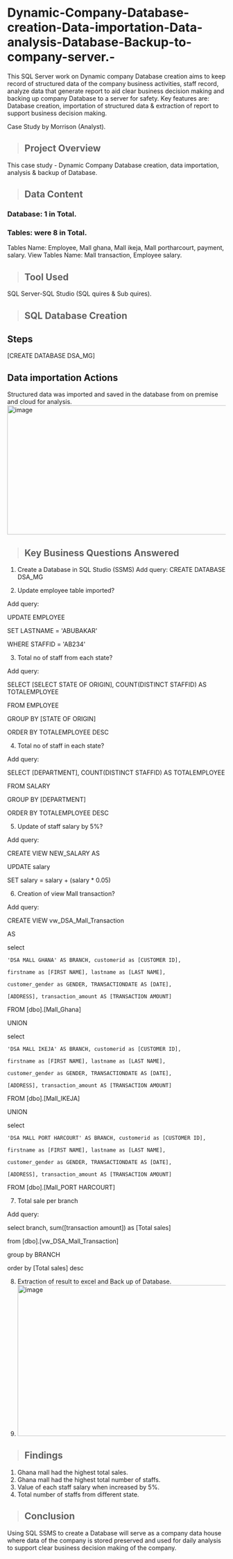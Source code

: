 # Dynamic-Company-Database-creation-Data-importation-Data-analysis-Database-Backup-to-company-server.-
This SQL Server work on Dynamic company Database creation aims to keep record of structured data of the company business activities, staff record, analyze data that generate report to aid clear business decision making and backing up company Database to a server for safety. Key features are: Database creation, importation of structured data & extraction of report to support business decision making.  

Case Study by Morrison (Analyst).

> ## Project Overview
This case study - Dynamic Company Database creation, data importation, analysis & backup of Database. 

> ## Data Content
### Database: 1 in Total.
 ### Tables: were 8 in Total.
Tables Name: Employee, Mall ghana, Mall ikeja, Mall portharcourt, payment, salary.
View Tables Name: Mall transaction, Employee salary.

> ## Tool Used
SQL Server-SQL Studio (SQL quires & Sub quires).

> ## SQL Database Creation
## Steps
[CREATE DATABASE DSA_MG]
## Data importation Actions
Structured data was imported and saved in the database from on premise and cloud for analysis.
<img width="560" height="298" alt="image" src="https://github.com/user-attachments/assets/d088e049-4d18-44b3-8cd6-348e9919bfe2" />
> ## Key Business Questions Answered

1.	Create a Database in SQL Studio (SSMS)
Add query: CREATE DATABASE DSA_MG

2.	Update employee table imported?
   
Add query:

UPDATE EMPLOYEE

SET LASTNAME = 'ABUBAKAR'

WHERE STAFFID = 'AB234'

3.	Total no of staff from each state?
   
Add query:

SELECT [SELECT STATE OF ORIGIN], COUNT(DISTINCT STAFFID) AS TOTALEMPLOYEE

FROM EMPLOYEE

GROUP BY [STATE OF ORIGIN]

ORDER BY TOTALEMPLOYEE DESC

4.	Total no of staff in each state?
   
Add query:

SELECT [DEPARTMENT], COUNT(DISTINCT STAFFID) AS TOTALEMPLOYEE

FROM SALARY

GROUP BY [DEPARTMENT]

ORDER BY TOTALEMPLOYEE DESC

5.	Update of staff salary by 5%?
   
Add query:

CREATE VIEW NEW_SALARY AS

UPDATE salary

SET salary  = salary + (salary * 0.05)

6.	Creation of view Mall transaction?
   
Add query:

CREATE VIEW vw_DSA_Mall_Transaction

AS

select 

    'DSA MALL GHANA' AS BRANCH, customerid as [CUSTOMER ID],
	
	firstname as [FIRST NAME], lastname as [LAST NAME],
 
	customer_gender as GENDER, TRANSACTIONDATE AS [DATE],
 
	[ADDRESS], transaction_amount AS [TRANSACTION AMOUNT]
 
FROM [dbo].[Mall_Ghana]

UNION

select 

    'DSA MALL IKEJA' AS BRANCH, customerid as [CUSTOMER ID],
	
	firstname as [FIRST NAME], lastname as [LAST NAME],
 
	customer_gender as GENDER, TRANSACTIONDATE AS [DATE],
 
	[ADDRESS], transaction_amount AS [TRANSACTION AMOUNT]
 
FROM [dbo].[Mall_IKEJA]

UNION

select 

    'DSA MALL PORT HARCOURT' AS BRANCH, customerid as [CUSTOMER ID],
	
	firstname as [FIRST NAME], lastname as [LAST NAME],
 
	customer_gender as GENDER, TRANSACTIONDATE AS [DATE],
 
	[ADDRESS], transaction_amount AS [TRANSACTION AMOUNT]

FROM [dbo].[Mall_PORT HARCOURT]

7.	Total sale per branch
	
Add query:

select branch, sum([transaction amount]) as [Total sales]

from  [dbo].[vw_DSA_Mall_Transaction]

group by BRANCH

order by [Total sales] desc


8.	Extraction of result to excel and Back up of Database.
9.	<img width="657" height="348" alt="image" src="https://github.com/user-attachments/assets/d063bb6b-ed4b-4ba8-b034-879f2a8ad125" />

> ## Findings
1.	Ghana mall had the highest total sales.
2.	Ghana mall had the highest total number of staffs.
3.	Value of each staff salary when increased by 5%.
4.	Total number of staffs from different state.

> ## Conclusion
Using SQL SSMS to create a Database will serve as a company data house where data of the company is stored preserved and used for daily analysis to support clear business decision making of the company.


